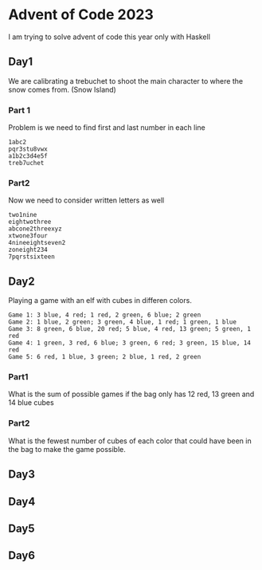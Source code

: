# Advent of Code 2023

I am trying to solve advent of code this year only with Haskell

## Day1

We are calibrating a trebuchet to shoot the main character to where the snow comes from. (Snow Island)

### Part 1

Problem is we need to find first and last number in each line

```
1abc2
pqr3stu8vwx
a1b2c3d4e5f
treb7uchet
```

### Part2

Now we need to consider written letters as well

```
two1nine
eightwothree
abcone2threexyz
xtwone3four
4nineeightseven2
zoneight234
7pqrstsixteen
```

## Day2

Playing a game with an elf with cubes in differen colors.

```
Game 1: 3 blue, 4 red; 1 red, 2 green, 6 blue; 2 green
Game 2: 1 blue, 2 green; 3 green, 4 blue, 1 red; 1 green, 1 blue
Game 3: 8 green, 6 blue, 20 red; 5 blue, 4 red, 13 green; 5 green, 1 red
Game 4: 1 green, 3 red, 6 blue; 3 green, 6 red; 3 green, 15 blue, 14 red
Game 5: 6 red, 1 blue, 3 green; 2 blue, 1 red, 2 green
```

### Part1

What is the sum of possible games if the bag only has 12 red, 13 green and 14 blue cubes

### Part2

What is the fewest number of cubes of each color that could have been in the bag to make the game possible.

## Day3
## Day4
## Day5
## Day6
